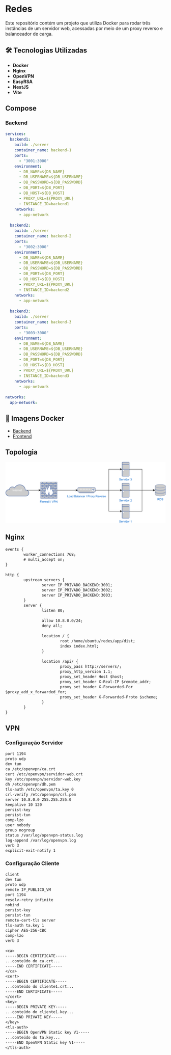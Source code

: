 # Redes

Este repositório contém um projeto que utiliza Docker para rodar três instâncias de um servidor web, acessadas por meio de um proxy reverso e balanceador de carga.

## 🛠 Tecnologias Utilizadas

- **Docker**
- **Nginx**
- **OpenVPN**
- **EasyRSA**
- **NestJS**
- **Vite**

## Compose

### Backend

```yml
services:
  backend1:
    build: ./server
    container_name: backend-1
    ports:
      - "3001:3000"
    environment:
      - DB_NAME=${DB_NAME}
      - DB_USERNAME=${DB_USERNAME}
      - DB_PASSWORD=${DB_PASSWORD}
      - DB_PORT=${DB_PORT}
      - DB_HOST=${DB_HOST}
      - PROXY_URL=${PROXY_URL}
      - INSTANCE_ID=backend1
    networks:
      - app-network

  backend2:
    build: ./server
    container_name: backend-2
    ports:
      - "3002:3000"
    environment:
      - DB_NAME=${DB_NAME}
      - DB_USERNAME=${DB_USERNAME}
      - DB_PASSWORD=${DB_PASSWORD}
      - DB_PORT=${DB_PORT}
      - DB_HOST=${DB_HOST}
      - PROXY_URL=${PROXY_URL}
      - INSTANCE_ID=backend2
    networks:
      - app-network

  backend3:
    build: ./server
    container_name: backend-3
    ports:
      - "3003:3000"
    environment:
      - DB_NAME=${DB_NAME}
      - DB_USERNAME=${DB_USERNAME}
      - DB_PASSWORD=${DB_PASSWORD}
      - DB_PORT=${DB_PORT}
      - DB_HOST=${DB_HOST}
      - PROXY_URL=${PROXY_URL}
      - INSTANCE_ID=backend3
    networks:
      - app-network

networks:
  app-network:

```

## 🐳 Imagens Docker

- [Backend](https://hub.docker.com/r/ryanwakugawa/redes-server)
- [Frontend](https://hub.docker.com/r/ryanwakugawa/redes-app)

## Topologia

![Topologia](https://github.com/ryan-wakugawa/redes/blob/main/Redes.drawio.svg)

## Nginx

```nginx
events {
        worker_connections 768;
        # multi_accept on;
}

http {
        upstream servers {
                server IP_PRIVADO_BACKEND:3001;
                server IP_PRIVADO_BACKEND:3002;
                server IP_PRIVADO_BACKEND:3003;
        }
        server {
                listen 80;

                allow 10.8.0.0/24;
                deny all;

                location / {
                        root /home/ubuntu/redes/app/dist;
                        index index.html;
                }

                location /api/ {
                        proxy_pass http://servers/;
                        proxy_http_version 1.1;
                        proxy_set_header Host $host;
                        proxy_set_header X-Real-IP $remote_addr;
                        proxy_set_header X-Forwarded-For $proxy_add_x_forwarded_for;
                        proxy_set_header X-Forwarded-Proto $scheme;
                }
        }
}

```

## VPN

### Configuração Servidor

```ovpn
port 1194
proto udp
dev tun
ca /etc/openvpn/ca.crt
cert /etc/openvpn/servidor-web.crt
key /etc/openvpn/servidor-web.key
dh /etc/openvpn/dh.pem
tls-auth /etc/openvpn/ta.key 0
crl-verify /etc/openvpn/crl.pem
server 10.8.0.0 255.255.255.0
keepalive 10 120
persist-key
persist-tun
comp-lzo
user nobody
group nogroup
status /var/log/openvpn-status.log
log-append /var/log/openvpn.log
verb 3
explicit-exit-notify 1
```

### Configuração Cliente

```ovpn
client
dev tun
proto udp
remote IP_PUBLICO_VM
port 1194
resolv-retry infinite
nobind
persist-key
persist-tun
remote-cert-tls server
tls-auth ta.key 1
cipher AES-256-CBC
comp-lzo
verb 3

<ca>
-----BEGIN CERTIFICATE-----
...conteúdo do ca.crt...
-----END CERTIFICATE-----
</ca>
<cert>
-----BEGIN CERTIFICATE-----
...conteúdo do cliente1.crt...
-----END CERTIFICATE-----
</cert>
<key>
-----BEGIN PRIVATE KEY-----
...conteúdo do cliente1.key...  
-----END PRIVATE KEY-----
</key>
<tls-auth>
-----BEGIN OpenVPN Static key V1-----
...conteúdo do ta.key...
-----END OpenVPN Static key V1-----
</tls-auth>
```

